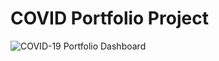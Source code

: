 # COVID Portfolio Project
![COVID-19 Portfolio Dashboard](https://user-images.githubusercontent.com/93559411/140231991-603dcdd0-fa33-4f78-9824-bfea0cc33d13.png)
